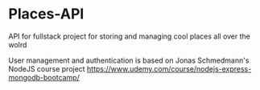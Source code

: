 # Places-API
API for fullstack project for storing and managing cool places all over the wolrd

User management and authentication is based on Jonas Schmedmann's NodeJS course project https://www.udemy.com/course/nodejs-express-mongodb-bootcamp/
